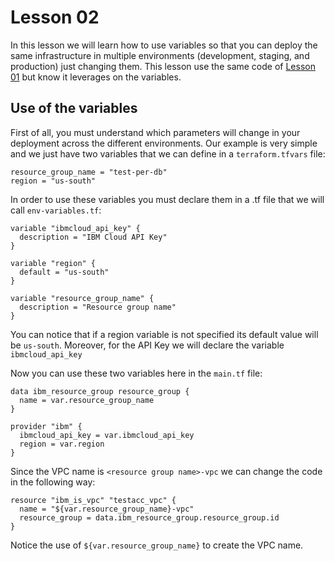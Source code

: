 # Lesson 02

In this lesson we will learn how to use variables so that you can deploy the same infrastructure in multiple environments (development, staging, and production) just changing them. This lesson use the same code of [Lesson 01](../lesson-01/README.md) but know it leverages on the variables.

## Use of the variables

First of all, you must understand which parameters will change in your deployment across the different environments. Our example is very simple and we just have two variables that we can define in a ```terraform.tfvars``` file:

```
resource_group_name = "test-per-db"
region = "us-south"
```

In order to use these variables you must declare them in a .tf file that we will call ```env-variables.tf```:

```
variable "ibmcloud_api_key" {
  description = "IBM Cloud API Key"
}

variable "region" {
  default = "us-south"
}

variable "resource_group_name" {
  description = "Resource group name"
}
```

You can notice that if a region variable is not specified its default value will be ```us-south```. Moreover, for the API Key we will declare the variable ```ibmcloud_api_key```

Now you can use these two variables here in the ```main.tf``` file:

```
data ibm_resource_group resource_group {
  name = var.resource_group_name
}

provider "ibm" {
  ibmcloud_api_key = var.ibmcloud_api_key
  region = var.region
}
```

Since the VPC name is ```<resource group name>-vpc``` we can change the code in the following way:

```
resource "ibm_is_vpc" "testacc_vpc" {
  name = "${var.resource_group_name}-vpc"
  resource_group = data.ibm_resource_group.resource_group.id
}
```

Notice the use of ```${var.resource_group_name}``` to create the VPC name.
